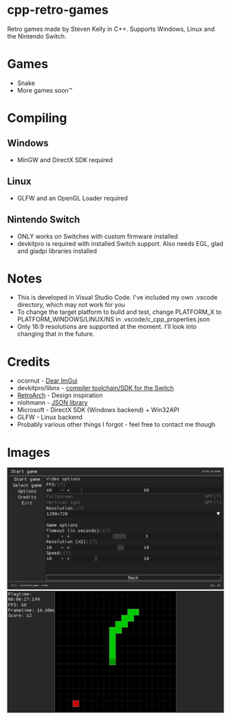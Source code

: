 # cpp-retro-games
Retro games made by Steven Kelly in C++. Supports Windows, Linux and the Nintendo Switch.

# Games
* Snake
* More games soon™

# Compiling
## Windows
* MinGW and DirectX SDK required

## Linux
* GLFW and an OpenGL Loader required

## Nintendo Switch
* ONLY works on Switches with custom firmware installed
* devkitpro is required with installed Switch support. Also needs EGL, glad and gladpi libraries installed

# Notes
* This is developed in Visual Studio Code. I've included my own .vscode directory, which may not work for you
* To change the target platform to build and test, change PLATFORM_X to PLATFORM_WINDOWS/LINUX/NS in .vscode/c_cpp_properties.json
* Only 16:9 resolutions are supported at the moment. I'll look into changing that in the future.

# Credits
* ocornut - [Dear ImGui](https://github.com/ocornut/imgui "Link to library")
* devkitpro/libnx - [compiler toolchain/SDK for the Switch](https://devkitpro.org/wiki/Getting_Started "Link to website")
* [RetroArch](https://www.retroarch.com/ "Link to website") - Design inspiration
* nlohmann - [JSON library](https://github.com/nlohmann/json "Link to library")
* Microsoft - DirectX SDK (Windows backend) + Win32API
* GLFW - Linux backend
* Probably various other things I forgot - feel free to contact me though

# Images
<img src="img/game-options.png">
<img src="img/snake.png">